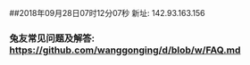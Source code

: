 ##2018年09月28日07时12分07秒 新址: 142.93.163.156
### 兔友常见问题及解答: https://github.com/wanggonging/d/blob/w/FAQ.md
